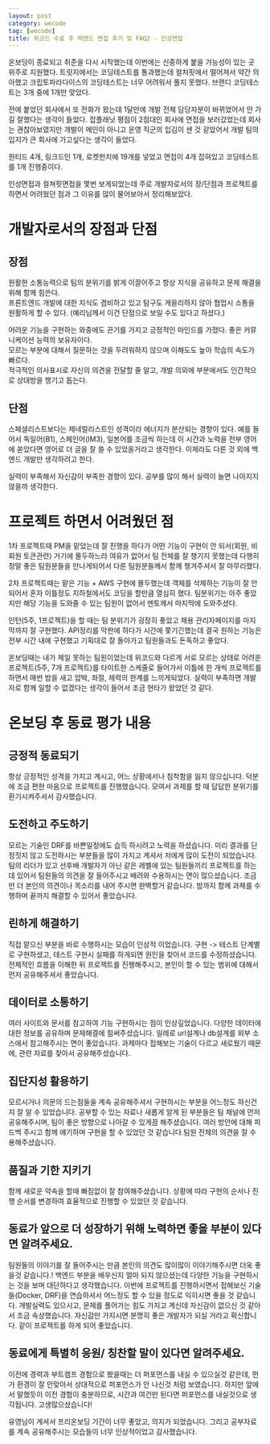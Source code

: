 ```yaml
---
layout: post
category: wecode
tag: [wecode]
title: 위코드 수료 후 백엔드 면접 후기 및 FAQ2 - 인성면접
---
```


온보딩이 종료되고 취준을 다시 시작했는데 이번에는 신중하게 붙을 가능성이 있는 곳 위주로 지원했다. 트릿지에서는 코딩테스트를 통과했는데 컬처핏에서 떨어져서 약간 의아했고 크립토파라다이스의 코딩테스트는 너무 어려워서 풀지 못했다. 브랜디 코딩테스트는 3개 중에 1개만 맞았다.

전에 붙었던 회사에서 또 전화가 왔는데 1달만에 개발 전체 담당자분이 바뀌었어서 안 가길 잘했다는 생각이 들었다. 잡플래닛 평점이 2점대인 회사에 면접을 보러갔었는데 회사는 괜찮아보였지만 개발이 메인이 아니고 운영 직군의 입김이 센 것 같았어서 개발 팀의 입지가 큰 회사에 가고싶다는 생각이 들었다. 

원티드 4개, 링크드인 1개, 로켓펀치에 19개를 넣었고 면접이 4개 잡혀있고 코딩테스트를 1개 진행중이다.

인성면접과 컬쳐핏면접을 몇번 보게되었는데 주로 개발자로서의 장/단점과 프로젝트를 하면서 어려웠던 점과 그 이유를 많이 물어보아서 정리해보았다.

# 개발자로서의 장점과 단점

## 장점
원활한 소통능력으로 팀의 분위기를 밝게 이끌어주고 항상 지식을 공유하고 문제 해결을 위해 함께 힘쓴다.  
프론트엔드 개발에 대한 지식도 겸비하고 있고 탐구도 게을리하지 않아 협업시 소통을 원활하게 할 수 있다. (예리님께서 이건 단점으로 보일 수도 있다고 하셨다.)

어려운 기능을 구현하는 와중에도 끈기를 가지고 긍정적인 마인드를 가졌다. 좋은 커뮤니케이션 능력의 보유자이다.  
모르는 부분에 대해서 질문하는 것을 두려워하지 않으며 이해도도 높아 학습의 속도가 빠르다.  
적극적인 의사표시로 자신의 의견을 전달할 줄 알고, 개발 의외에 부분에서도 인간적으로 상대방을 챙기고 돕는다.

## 단점
스페셜리스트보다는 제네럴리스트인 성격이라 에너지가 분산되는 경향이 있다. 예를 들어서 독일어(B1), 스페인어(IM3), 일본어를 조금씩 하는데 이 시간과 노력을 전부 영어에 쏟았다면 영어로 더 글을 잘 쓸 수 있었을거라고 생각한다. 이제라도 다른 것 외에 백엔드 개발만 생각하려고 한다.

실력이 부족해서 자신감이 부족한 경향이 있다. 공부를 많이 해서 실력이 늘면 나아지지 않을까 생각한다.

# 프로젝트 하면서 어려웠던 점

1차 프로젝트때 PM을 맡았는데 잘 진행을 하다가 어떤 기능이 구현이 안 되서(회원, 비회원 토큰관련) 거기에 몰두하느라 여유가 없어서 팀 전체를 잘 챙기지 못했는데 다행히 정말 좋은 팀원분들을 만나게되어서 다른 팀원분들께서 함께 챙겨주셔서 잘 마무리했다.  

2차 프로젝트때는 맡은 기능 + AWS 구현에 몰두했는데 객체를 삭제하는 기능이 잘 안 되어서 혼자 이틀정도 지하철에서도 코딩을 할만큼 열심히 했다. 팀분위기는 아주 좋았지만 해당 기능을 도와줄 수 있는 팀원이 없어서 멘토께서 마지막에 도와주셨다.  

인턴(5주, 1프로젝트)을 할 때는 팀 분위기가 굉장히 좋았고 채용 관리자페이지를 마지막까지 잘 구현했다. API정리를 막판에 하다가 시간에 쫓기긴했는데 결국 원하는 기능은 전부 시간 내에 구현했고 기획대로 잘 돌아가고 팀원들과도 돈독하고 좋았다. 

온보딩때는 내가 제일 못하는 팀원이었는데 위코드와 다르게 서로 모르는 상태로 어려운 프로젝트(5주, 7개 프로젝트)를 타이트한 스케줄로 들어가서 이틀에 한 개씩 프로젝트를 하면서 매번 밤을 새고 압박, 좌절, 체력의 한계를 느끼게되었다. 실력이 부족하면 개발자로 함께 일할 수 없겠다는 생각이
들어서 조금 현타가 왔었던 것 같다.

# 온보딩 후 동료 평가 내용

## 긍정적 동료되기 

항상 긍정적인 성격을 가지고 계시고, 어느 상황에서나 침착함을 잃지 않으십니다. 덕분에 조금 편한 마음으로 프로젝트를 진행했습니다.
모여서 과제를 할 때 답답한 분위기를 환기시켜주셔서 감사했습니다.

## 도전하고 주도하기

모르는 기술인 DRF를 바쁜일정에도 습득 하시려고 노력을 하셨습니다. 미리 결과를 단정짓지 않고 도전하시는 부분들을 많이 가지고 계셔서 저에게 많이 도전이 되었습니다. 팀의 리더가 있고 선후배 개발자가 아닌 같은 레벨에 있는 팀원들끼리 프로젝트를 하는데 있어서 팀원들의 의견을 잘 들어주시고 배려와 수용하시는 면이 많으셨습니다. 조금만 더 본인의 의견이나 목소리를 내어 주시면 완벽할거 같습니다. 밤까지 함께 과제를 수행하며 끝까지 해결할 수 있어서 좋았습니다.

## 린하게 해결하기

직접 맡으신 부분을 바로 수행하시는 모습이 인상적 이었습니다.
구현 -> 테스트 단계별로 구현하셨고, 테스트 구현시 실패를 하게되면 원인을 찾아서 코드를 수정하셨습니다.
전체적인 흐름을 이해한 뒤 프로젝트를 진행해주시고, 본인이 할 수 있는 범위에 대해서 먼저 공유해주셔서 좋았습니다.

## 데이터로 소통하기

여러 사이트와 문서를 참고하여 기능 구현하시는 점이 인상깊었습니다. 다양한 데이터에 대한 정보를 공유하며 문제해결에 힘써주셨습니다.
일례로 url설계나 db설계를 외부 소스에서 참고해주시는 면이 좋았습니다. 과제마다 접해보는 기술이 다르고 새로웠기 때문에, 관련 자료를 찾아서 공유해주셨습니다.

## 집단지성 활용하기

모르시거나 의문의 드는점들을 계속 공유해주셔서 구현하시는 부분을 어느정도 하신건지 잘 알 수 있었습니다. 공부할 수 있는 자료나 새롭게 알게 된 부분들은 팀 채널에 먼저 공유해주시며, 팀이 좋은 방향으로 나아갈 수 있게끔 해주셨습니다. 여러 방안에 대해 피드백 주시고 함께 얘기하며 구현을 할 수 있었던 것 같습니다.팀원 전체의 의견을 잘 수용해주셨습니다.

## 품질과 기한 지키기

함께 새로운 약속을 할때 빠짐없이 잘 참여해주셨습니다.
상황에 따라 구현의 순서나 진행 순서를 변경하여 효율적으로 진행할 수 있었던 것 같습니다.

## 동료가 앞으로 더 성장하기 위해 노력하면 좋을 부분이 있다면 알려주세요.

팀원들의 이야기를 잘 들어주시는 만큼 본인의 의견도 많이많이 이야기해주시면 더욱 좋을것 같습니다.! 
백엔드 부분을 배우신지 얼마 되지 않으셨는데 다양한 기능을 구현하시는 것을 보며 대단하다고 생각했습니다.
이번에 프로젝트를 진행하시면서 접해보신 기술들(Docker, DRF)을 연습하셔서 어느정도 할 수 있을 정도로 익히시면 좋을 것 같습니다.
개발실력도 있으시고, 문제를 풀어가는 힘도 가지고 계신데 자신감이 없으신 것 같아서 조금 속상했습니다. 자신감만 가지시면 분명히 좋은 개발자가 되실 거라고 확신합니다. 같이 프로젝트를 하게 되어 좋았습니다.

## 동료에게 특별히 응원/ 칭찬할 말이 있다면 알려주세요.

이전에 경력과 부트캠프 경험으로 봤을때는 더 퍼포먼스를 내실 수 있으실것 같은데, 먼가 환경이 잘 안맞아서 상대적으로 퍼포먼스가 안 나신것 처럼 보였습니다. 하지만 앞에서 말했듯이 이전 경험이 충분하므로, 시간과 여건만 된다면 퍼포먼스를 내실것으로 생각됩니다.
고생많으셨습니다!

유영님이 계셔서 프리온보딩 기간이 너무 좋았고, 의지가 되었습니다. 
그리고 공부자료를 계속 공유해주시는 모습들이 너무 인상적이었고 감사했습니다.